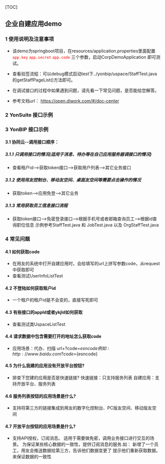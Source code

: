 [TOC]

## 企业自建应用demo

### 1 使用说明及注意事项

- 该demo为springboot项目，在resources/application.properties里面配置<font color=#FF0000 > `app.key` `app.secret` `app.code`</font> 三个参数，启动CorpDemoApplication 即可测试。

- 查看验签流程：可以debug模式启动test下../yonbip/uspace/StaffTest.java的getStaffPageList()方法即可。

- 在调试接口的过程中如果遇到问题，请先看一下常见问题，是否能给您解答。

- 参考文档url： https://open.diwork.com/#/doc-center

### 2 YonSuite 接口示例

### 3 YonBIP 接口示例

#### 3.1 协同云--调用接口顺序：

##### 3.1.1 只调用接口的情况(适用于消息、待办等在自己应用服务器调接口的情况)
- 查看租户id-->获取token接口-->获取用户列表-->其它业务接口

##### 3.1.2 使用用友控制台、移动友空间、桌面友空间等需要点击操作的情况
- 获取token-->应用免登-->其它业务

##### 3.1.3 常用获取员工信息接口流程
- 获取token接口-->免密登录接口-->根据手机号或者邮箱查询员工-->根据id查询职位信息
示例参考StaffTest.java 和 JobTest.java 以及 OrgStaffTest.java

### 4 常见问题

#### 4.1 如何获取code

- 在用友的系统中打开自建应用时，会给填写的url上拼写参数code，从request中获取即可
- 查看测试UserInfoListTest

#### 4.2 不登陆如何获取租户id

- 一个租户的租户id是不会变的，直接写死即可

#### 4.3 有些接口的appId或者ykjId如何获取

- 查看测试类UspaceListTest

#### 4.4 请求数据中包含需要打开的地址怎么获取code
- 应用场景：代办、扫描
url+?code=${esncode}
例如: http://www.baidu.com?code=${esncode} 

#### 4.5 为什么我建的应用没有开放平台按钮?
- 排查下您建的应用是否是快速链接?
快速链接：只支持服务列表
自建应用：支持开放平台、服务列表

#### 4.6 服务列表按钮的应用场景是什么?
- 支持将第三方的链接集成到用友的数字化控制台、PC版友空间、移动版友空间

#### 4.7 开放平台按钮的应用场景是什么?
- 支持API授权，订阅消息。
适用于需要做免密，调用业务接口进行交互的场景。
为保证某些核心数据的一致性，提供订阅消息的服务.如：
新增了一个员工，用友会推送数据给第三方，告诉他们数据变更了
提示他们重新获取数据。来保证数据的一致性

